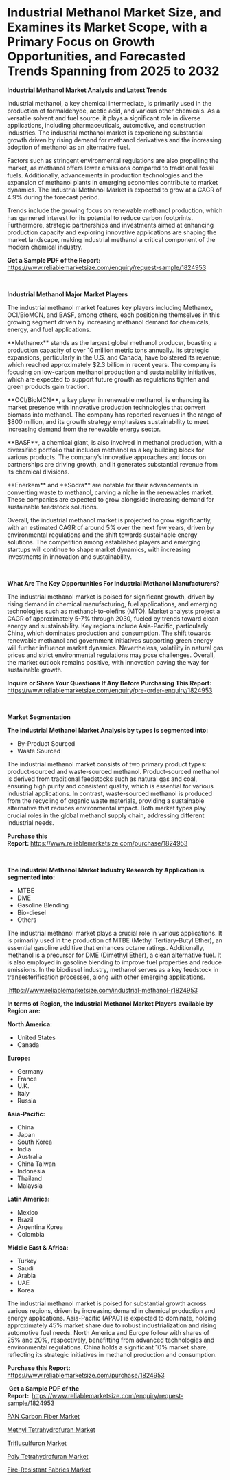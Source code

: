 <p><h1>Industrial Methanol Market Size, and Examines its Market Scope, with a Primary Focus on Growth Opportunities, and Forecasted Trends Spanning from 2025 to 2032</h1></p><p><strong>Industrial Methanol Market Analysis and Latest Trends</strong></p>
<p><p>Industrial methanol, a key chemical intermediate, is primarily used in the production of formaldehyde, acetic acid, and various other chemicals. As a versatile solvent and fuel source, it plays a significant role in diverse applications, including pharmaceuticals, automotive, and construction industries. The industrial methanol market is experiencing substantial growth driven by rising demand for methanol derivatives and the increasing adoption of methanol as an alternative fuel. </p><p>Factors such as stringent environmental regulations are also propelling the market, as methanol offers lower emissions compared to traditional fossil fuels. Additionally, advancements in production technologies and the expansion of methanol plants in emerging economies contribute to market dynamics. The Industrial Methanol Market is expected to grow at a CAGR of 4.9% during the forecast period. </p><p>Trends include the growing focus on renewable methanol production, which has garnered interest for its potential to reduce carbon footprints. Furthermore, strategic partnerships and investments aimed at enhancing production capacity and exploring innovative applications are shaping the market landscape, making industrial methanol a critical component of the modern chemical industry.</p></p>
<p><strong>Get a Sample PDF of the Report:&nbsp;</strong> <a href="https://www.reliablemarketsize.com/enquiry/request-sample/1824953?utm_campaign=2008&utm_medium=2&utm_source=Github&utm_content=ia&utm_term=01042025&utm_id=industrial-methanol">https://www.reliablemarketsize.com/enquiry/request-sample/1824953</a></p>
<p>&nbsp;</p>
<p><strong>Industrial Methanol Major Market Players</strong></p>
<p><p>The industrial methanol market features key players including Methanex, OCI/BioMCN, and BASF, among others, each positioning themselves in this growing segment driven by increasing methanol demand for chemicals, energy, and fuel applications. </p><p>**Methanex** stands as the largest global methanol producer, boasting a production capacity of over 10 million metric tons annually. Its strategic expansions, particularly in the U.S. and Canada, have bolstered its revenue, which reached approximately $2.3 billion in recent years. The company is focusing on low-carbon methanol production and sustainability initiatives, which are expected to support future growth as regulations tighten and green products gain traction.</p><p>**OCI/BioMCN**, a key player in renewable methanol, is enhancing its market presence with innovative production technologies that convert biomass into methanol. The company has reported revenues in the range of $800 million, and its growth strategy emphasizes sustainability to meet increasing demand from the renewable energy sector.</p><p>**BASF**, a chemical giant, is also involved in methanol production, with a diversified portfolio that includes methanol as a key building block for various products. The company’s innovative approaches and focus on partnerships are driving growth, and it generates substantial revenue from its chemical divisions.</p><p>**Enerkem** and **Södra** are notable for their advancements in converting waste to methanol, carving a niche in the renewables market. These companies are expected to grow alongside increasing demand for sustainable feedstock solutions.</p><p>Overall, the industrial methanol market is projected to grow significantly, with an estimated CAGR of around 5% over the next few years, driven by environmental regulations and the shift towards sustainable energy solutions. The competition among established players and emerging startups will continue to shape market dynamics, with increasing investments in innovation and sustainability.</p></p>
<p>&nbsp;</p>
<p><strong>What Are The Key Opportunities For Industrial Methanol Manufacturers?</strong></p>
<p><p>The industrial methanol market is poised for significant growth, driven by rising demand in chemical manufacturing, fuel applications, and emerging technologies such as methanol-to-olefins (MTO). Market analysts project a CAGR of approximately 5-7% through 2030, fueled by trends toward clean energy and sustainability. Key regions include Asia-Pacific, particularly China, which dominates production and consumption. The shift towards renewable methanol and government initiatives supporting green energy will further influence market dynamics. Nevertheless, volatility in natural gas prices and strict environmental regulations may pose challenges. Overall, the market outlook remains positive, with innovation paving the way for sustainable growth.</p></p>
<p><strong>Inquire or Share Your Questions If Any Before Purchasing This Report:</strong> <a href="https://www.reliablemarketsize.com/enquiry/pre-order-enquiry/1824953?utm_campaign=2008&utm_medium=2&utm_source=Github&utm_content=ia&utm_term=01042025&utm_id=industrial-methanol">https://www.reliablemarketsize.com/enquiry/pre-order-enquiry/1824953</a></p>
<p>&nbsp;</p>
<p><strong>Market Segmentation</strong></p>
<p><strong>The Industrial Methanol Market Analysis by types is segmented into:</strong></p>
<p><ul><li>By-Product Sourced</li><li>Waste Sourced</li></ul></p>
<p><p>The industrial methanol market consists of two primary product types: product-sourced and waste-sourced methanol. Product-sourced methanol is derived from traditional feedstocks such as natural gas and coal, ensuring high purity and consistent quality, which is essential for various industrial applications. In contrast, waste-sourced methanol is produced from the recycling of organic waste materials, providing a sustainable alternative that reduces environmental impact. Both market types play crucial roles in the global methanol supply chain, addressing different industrial needs.</p></p>
<p><strong>Purchase this Report:&nbsp;</strong><a href="https://www.reliablemarketsize.com/purchase/1824953?utm_campaign=2008&utm_medium=2&utm_source=Github&utm_content=ia&utm_term=01042025&utm_id=industrial-methanol">https://www.reliablemarketsize.com/purchase/1824953</a></p>
<p>&nbsp;</p>
<p><strong>The Industrial Methanol Market Industry Research by Application is segmented into:</strong></p>
<p><ul><li>MTBE</li><li>DME</li><li>Gasoline Blending</li><li>Bio-diesel</li><li>Others</li></ul></p>
<p><p>The industrial methanol market plays a crucial role in various applications. It is primarily used in the production of MTBE (Methyl Tertiary-Butyl Ether), an essential gasoline additive that enhances octane ratings. Additionally, methanol is a precursor for DME (Dimethyl Ether), a clean alternative fuel. It is also employed in gasoline blending to improve fuel properties and reduce emissions. In the biodiesel industry, methanol serves as a key feedstock in transesterification processes, along with other emerging applications.</p></p>
<p><a href="https://www.reliablemarketsize.com/industrial-methanol-r1824953?utm_campaign=2008&utm_medium=2&utm_source=Github&utm_content=ia&utm_term=01042025&utm_id=industrial-methanol">&nbsp;https://www.reliablemarketsize.com/industrial-methanol-r1824953</a></p>
<p><strong>In terms of Region, the Industrial Methanol Market Players available by Region are:</strong></p>
<p>
    <p> <strong> North America: </strong>
        <ul>
            <li>United States</li>
            <li>Canada</li>
        </ul>
        </p> 
    <p> <strong> Europe: </strong>
        <ul>
            <li>Germany</li>
            <li>France</li>
            <li>U.K.</li>
            <li>Italy</li>
            <li>Russia</li>
        </ul>
        </p> 
    <p> <strong> Asia-Pacific: </strong>
        <ul>
            <li>China</li>
            <li>Japan</li>
            <li>South Korea</li>
            <li>India</li>
            <li>Australia</li>
            <li>China Taiwan</li>
            <li>Indonesia</li>
            <li>Thailand</li>
            <li>Malaysia</li>
        </ul>
        </p> 
    <p> <strong> Latin America: </strong>
        <ul>
            <li>Mexico</li>
            <li>Brazil</li>
            <li>Argentina Korea</li>
            <li>Colombia</li>
        </ul>
        </p> 
    <p> <strong> Middle East & Africa: </strong>
        <ul>
            <li>Turkey</li>
            <li>Saudi</li>
            <li>Arabia</li>
            <li>UAE</li>
            <li>Korea</li>
        </ul>
    </p>
    </p>
<p><p>The industrial methanol market is poised for substantial growth across various regions, driven by increasing demand in chemical production and energy applications. Asia-Pacific (APAC) is expected to dominate, holding approximately 45% market share due to robust industrialization and rising automotive fuel needs. North America and Europe follow with shares of 25% and 20%, respectively, benefitting from advanced technologies and environmental regulations. China holds a significant 10% market share, reflecting its strategic initiatives in methanol production and consumption.</p></p>
<p><strong>Purchase this Report: </strong><a href="https://www.reliablemarketsize.com/purchase/1824953?utm_campaign=2008&utm_medium=2&utm_source=Github&utm_content=ia&utm_term=01042025&utm_id=industrial-methanol">https://www.reliablemarketsize.com/purchase/1824953</a></p>
<p>&nbsp;<strong>Get a Sample PDF of the Report:&nbsp;&nbsp;</strong><a href="https://www.reliablemarketsize.com/enquiry/request-sample/1824953?utm_campaign=2008&utm_medium=2&utm_source=Github&utm_content=ia&utm_term=01042025&utm_id=industrial-methanol">https://www.reliablemarketsize.com/enquiry/request-sample/1824953</a></p>
<p><strong></strong></p>
<p><p><a href="https://github.com/rempemelon5k/Market-Research-Report-List-1/blob/main/pan-carbon-fiber-market.md?utm_campaign=2008&utm_medium=2&utm_source=Github&utm_content=ia&utm_term=01042025&utm_id=industrial-methanol">PAN Carbon Fiber Market</a></p><p><a href="https://github.com/ftnlewins/Market-Research-Report-List-1/blob/main/methyl-tetrahydrofuran-market.md?utm_campaign=2008&utm_medium=2&utm_source=Github&utm_content=ia&utm_term=01042025&utm_id=industrial-methanol">Methyl Tetrahydrofuran Market</a></p><p><a href="https://github.com/balbajagatr1/Market-Research-Report-List-1/blob/main/triflusulfuron-market.md?utm_campaign=2008&utm_medium=2&utm_source=Github&utm_content=ia&utm_term=01042025&utm_id=industrial-methanol">Triflusulfuron Market</a></p><p><a href="https://github.com/idranalexie/Market-Research-Report-List-1/blob/main/poly-tetrahydrofuran-market.md?utm_campaign=2008&utm_medium=2&utm_source=Github&utm_content=ia&utm_term=01042025&utm_id=industrial-methanol">Poly Tetrahydrofuran Market</a></p><p><a href="https://github.com/yardemuongz5/Market-Research-Report-List-1/blob/main/fire-resistant-fabrics-market.md?utm_campaign=2008&utm_medium=2&utm_source=Github&utm_content=ia&utm_term=01042025&utm_id=industrial-methanol">Fire-Resistant Fabrics Market</a></p></p>
